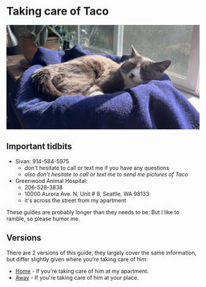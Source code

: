 <meta property="og:title" content="Taking care of Taco" />
<meta property="og:image" content="https://raw.githubusercontent.com/SivanMehta/taco/main/taco.png" />

# Taking care of Taco

![](taco.png "definetely mr. steal yo girl")

## Important tidbits

- Sivan: 914-584-5975
  - don't hesitate to call or text me if you have any questions
  - *also don't hesitate to call or text me to send me pictures of Taco*
- Greenwood Animal Hospital:
  - 206-528-3838
  - 10000 Aurora Ave. N, Unit # 8, Seattle, WA 98133
  - it's across the street from my apartment

These guides are probably longer than they needs to be. But I like to ramble, so please humor me.

## Versions

There are 2 versions of this guide, they largely cover the same information, but differ slightly given where you're taking care of him:

- [Home](./home.md) - If you're taking care of him at my apartment.
- [Away](./away.md) - If you're taking care of him at your place.
